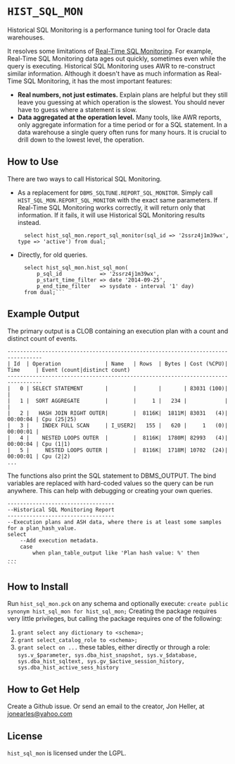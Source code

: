 `HIST_SQL_MON`
============

Historical SQL Monitoring is a performance tuning tool for Oracle data warehouses.

It resolves some limitations of [Real-Time SQL Monitoring](http://www.oracle.com/technetwork/database/manageability/sqlmonitor-084401.html).  For example, Real-Time SQL Monitoring data ages out quickly, sometimes even while the query is executing.  Historical SQL Monitoring uses AWR to re-construct similar information.  Although it doesn't have as much information as Real-Time SQL Monitoring, it has the most important features:

* **Real numbers, not just estimates.**  Explain plans are helpful but they still leave you guessing at which operation is the slowest.  You should never have to guess where a statement is slow.
* **Data aggregated at the operation level.**  Many tools, like AWR reports, only aggregate information for a time period or for a SQL statement.  In a data warehouse a single query often runs for many hours.  It is crucial to drill down to the lowest level, the operation.


## How to Use

There are two ways to call Historical SQL Monitoring.

* As a replacement for `DBMS_SQLTUNE.REPORT_SQL_MONITOR`.  Simply call `HIST_SQL_MON.REPORT_SQL_MONITOR` with the exact same parameters.  If Real-Time SQL Monitoring works correctly, it will return only that information.  If it fails, it will use Historical SQL Monitoring results instead.

        select hist_sql_mon.report_sql_monitor(sql_id => '2ssrz4j1m39wx', type => 'active') from dual;

* Directly, for old queries.  

        select hist_sql_mon.hist_sql_mon(
            p_sql_id            => '2ssrz4j1m39wx',
            p_start_time_filter => date '2014-09-25',
            p_end_time_filter   => sysdate - interval '1' day)
        from dual;```


## Example Output

The primary output is a CLOB containing an execution plan with a count and distinct count of events.

    ---------------------------------------------------------------------------------
    | Id  | Operation              | Name   | Rows  | Bytes | Cost (%CPU)| Time     | Event (count|distinct count)
    ---------------------------------------------------------------------------------
    |   0 | SELECT STATEMENT       |        |       |       | 83031 (100)|          |
    |   1 |  SORT AGGREGATE        |        |     1 |   234 |            |          |
    |   2 |   HASH JOIN RIGHT OUTER|        |  8116K|  1811M| 83031   (4)| 00:00:04 | Cpu (25|25)
    |   3 |    INDEX FULL SCAN     | I_USER2|   155 |   620 |     1   (0)| 00:00:01 |
    |   4 |    NESTED LOOPS OUTER  |        |  8116K|  1780M| 82993   (4)| 00:00:04 | Cpu (1|1)
    |   5 |     NESTED LOOPS OUTER |        |  8116K|  1718M| 10702  (24)| 00:00:01 | Cpu (2|2)
    ...

The functions also print the SQL statement to DBMS_OUTPUT.  The bind variables are replaced with hard-coded values so the query can be run anywhere.  This can help with debugging or creating your own queries.

    ----------------------------------
    --Historical SQL Monitoring Report
    ----------------------------------
    --Execution plans and ASH data, where there is at least some samples for a plan_hash_value.
    select
    	--Add execution metadata.
    	case
    		when plan_table_output like 'Plan hash value: %' then
    ...
    ```


## How to Install

Run `hist_sql_mon.pck` on any schema and optionally execute:
`create public synonym hist_sql_mon for hist_sql_mon;`  Creating the package requires very little privileges, but calling the package requires one of the following:

1. `grant select any dictionary to <schema>;`
2. `grant select_catalog_role to <schema>;`
3. `grant select on ...` these tables, either directly or through a role: `sys.v_$parameter, sys.dba_hist_snapshot, sys.v_$database, sys.dba_hist_sqltext, sys.gv_$active_session_history, sys.dba_hist_active_sess_history`


## How to Get Help
Create a Github issue.  Or send an email to the creator, Jon Heller, at jonearles@yahoo.com


## License
`hist_sql_mon` is licensed under the LGPL.
